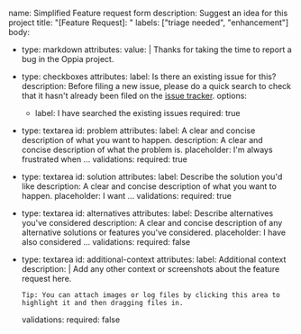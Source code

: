 name: Simplified Feature request form
description: Suggest an idea for this project
title: "[Feature Request]: "
labels: ["triage needed", "enhancement"]
body:
  - type: markdown
    attributes:
      value: |
        Thanks for taking the time to report a bug in the Oppia project.
  - type: checkboxes
    attributes:
      label: Is there an existing issue for this?
      description: Before filing a new issue, please do a quick search to check that it hasn't already been filed on the [issue tracker](https://github.com/oppia/oppia/issues).
      options:
      - label: I have searched the existing issues
        required: true
  - type: textarea
    id: problem
    attributes:
      label: A clear and concise description of what you want to happen.
      description: A clear and concise description of what the problem is.
      placeholder: I'm always frustrated when ...
    validations:
      required: true
  - type: textarea
    id: solution
    attributes:
      label: Describe the solution you'd like
      description: A clear and concise description of what you want to happen.
      placeholder: I want ...
    validations:
      required: true
  - type: textarea
    id: alternatives
    attributes:
      label: Describe alternatives you've considered
      description: A clear and concise description of any alternative solutions or features you've considered.
      placeholder: I have also considered ...
    validations:
      required: false
  - type: textarea
    id: additional-context
    attributes:
      label: Additional context
      description: |
        Add any other context or screenshots about the feature request here.

        Tip: You can attach images or log files by clicking this area to highlight it and then dragging files in.
    validations:
      required: false
